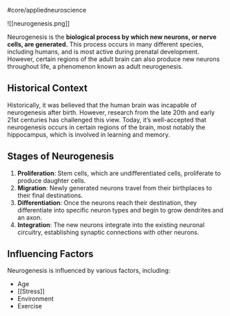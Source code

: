#core/appliedneuroscience

![[neurogenesis.png]]

Neurogenesis is the **biological process by which new neurons, or nerve cells, are generated.** This process occurs in many different species, including humans, and is most active during prenatal development. However, certain regions of the adult brain can also produce new neurons throughout life, a phenomenon known as adult neurogenesis.

## Historical Context

Historically, it was believed that the human brain was incapable of neurogenesis after birth. However, research from the late 20th and early 21st centuries has challenged this view. Today, it’s well-accepted that neurogenesis occurs in certain regions of the brain, most notably the hippocampus, which is involved in learning and memory.

## Stages of Neurogenesis

1. **Proliferation**: Stem cells, which are undifferentiated cells, proliferate to produce daughter cells.
2. **Migration**: Newly generated neurons travel from their birthplaces to their final destinations.
3. **Differentiation**: Once the neurons reach their destination, they differentiate into specific neuron types and begin to grow dendrites and an axon.
4. **Integration**: The new neurons integrate into the existing neuronal circuitry, establishing synaptic connections with other neurons.

## Influencing Factors

Neurogenesis is influenced by various factors, including:

- Age
- [[Stress]]
- Environment
- Exercise
